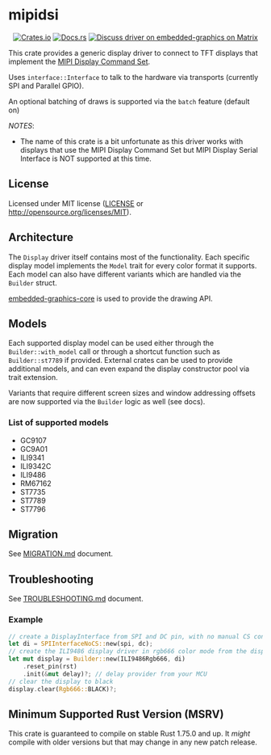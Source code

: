 # mipidsi

<p align="center">
    <a href="https://crates.io/crates/mipidsi"><img src="https://img.shields.io/crates/v/mipidsi.svg" alt="Crates.io"></a>
    <a href="https://docs.rs/mipidsi"><img src="https://docs.rs/mipidsi/badge.svg" alt="Docs.rs"></a>
    <a href="https://matrix.to/#/#rust-embedded-graphics:matrix.org"><img src="https://img.shields.io/matrix/rust-embedded-graphics:matrix.org" alt="Discuss driver on embedded-graphics on Matrix"></a>
</p>

This crate provides a generic display driver to connect to TFT displays
that implement the [MIPI Display Command Set](https://www.mipi.org/specifications/display-command-set).

Uses `interface::Interface` to talk to the hardware via transports (currently SPI and Parallel GPIO).

An optional batching of draws is supported via the `batch` feature (default on)

_NOTES_:

- The name of this crate is a bit unfortunate as this driver works with displays that use the MIPI Display Command Set but MIPI Display Serial Interface is NOT supported at this time.

## License

Licensed under MIT license ([LICENSE](LICENSE) or http://opensource.org/licenses/MIT).

## Architecture

The `Display` driver itself contains most of the functionality. Each specific display model implements the `Model` trait for every color format it supports. Each model can also have different variants which are handled via the `Builder` struct.

[embedded-graphics-core](https://crates.io/crates/embedded-graphics-core) is used to provide the drawing API.

## Models

Each supported display model can be used either through the `Builder::with_model` call or through a shortcut function such as `Builder::st7789` if provided. External crates can be used to provide additional models, and can even expand the display constructor pool via trait extension.

Variants that require different screen sizes and window addressing offsets are now supported via the `Builder` logic as well (see docs).

### List of supported models

- GC9107
- GC9A01
- ILI9341
- ILI9342C
- ILI9486
- RM67162
- ST7735
- ST7789
- ST7796

## Migration

See [MIGRATION.md](../docs/MIGRATION.md) document.

## Troubleshooting

See [TROUBLESHOOTING.md](../docs/TROUBLESHOOTING.md) document.

### Example

```rust
// create a DisplayInterface from SPI and DC pin, with no manual CS control
let di = SPIInterfaceNoCS::new(spi, dc);
// create the ILI9486 display driver in rgb666 color mode from the display interface and use a HW reset pin during init
let mut display = Builder::new(ILI9486Rgb666, di)
    .reset_pin(rst)
    .init(&mut delay)?; // delay provider from your MCU
// clear the display to black
display.clear(Rgb666::BLACK)?;
```

## Minimum Supported Rust Version (MSRV)

This crate is guaranteed to compile on stable Rust 1.75.0 and up. It _might_
compile with older versions but that may change in any new patch release.
